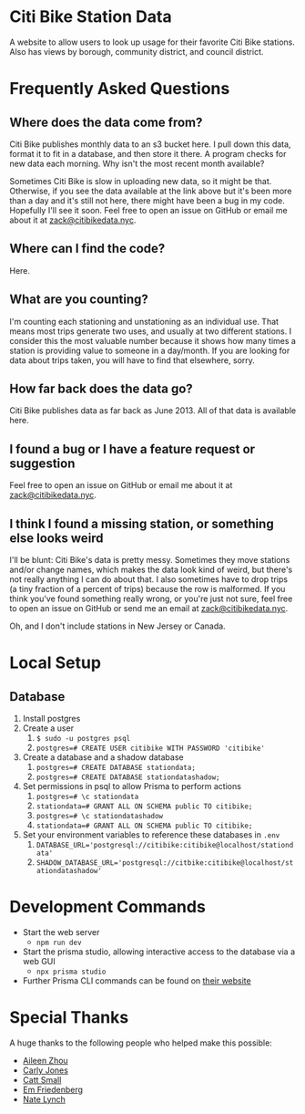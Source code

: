# Citi Bike Station Data

A website to allow users to look up usage for their favorite Citi Bike stations.
Also has views by borough, community district, and council district.

# Frequently Asked Questions

## Where does the data come from?

Citi Bike publishes monthly data to an s3 bucket here. I pull down this data, format it to fit in a database, and then store it there. A program checks for new data each morning.
Why isn't the most recent month available?

Sometimes Citi Bike is slow in uploading new data, so it might be that. Otherwise, if you see the data available at the link above but it's been more than a day and it's still not here, there might have been a bug in my code. Hopefully I'll see it soon. Feel free to open an issue on GitHub or email me about it at zack@citibikedata.nyc.

## Where can I find the code?

Here.

## What are you counting?

I'm counting each stationing and unstationing as an individual use. That means most trips generate two uses, and usually at two different stations. I consider this the most valuable number because it shows how many times a station is providing value to someone in a day/month. If you are looking for data about trips taken, you will have to find that elsewhere, sorry.

## How far back does the data go?

Citi Bike publishes data as far back as June 2013. All of that data is available here.

## I found a bug or I have a feature request or suggestion

Feel free to open an issue on GitHub or email me about it at zack@citibikedata.nyc.

## I think I found a missing station, or something else looks weird

I'll be blunt: Citi Bike's data is pretty messy. Sometimes they move stations and/or change names, which makes the data look kind of weird, but there's not really anything I can do about that. I also sometimes have to drop trips (a tiny fraction of a percent of trips) because the row is malformed. If you think you've found something really wrong, or you're just not sure, feel free to open an issue on GitHub or send me an email at zack@citibikedata.nyc.

Oh, and I don't include stations in New Jersey or Canada.

# Local Setup

## Database

1. Install postgres
1. Create a user
   1. `$ sudo -u postgres psql`
   1. `postgres=# CREATE USER citibike WITH PASSWORD 'citibike'`
1. Create a database and a shadow database
   1. `postgres=# CREATE DATABASE stationdata;`
   1. `postgres=# CREATE DATABASE stationdatashadow;`
1. Set permissions in psql to allow Prisma to perform actions
   1. `postgres=# \c stationdata`
   1. `stationdata=# GRANT ALL ON SCHEMA public TO citibike;`
   1. `postgres=# \c stationdatashadow`
   1. `stationdata=# GRANT ALL ON SCHEMA public TO citibike;`
1. Set your environment variables to reference these databases in `.env`
   1. `DATABASE_URL='postgresql://citibike:citibike@localhost/stationdata'`
   1. `SHADOW_DATABASE_URL='postgresql://citbike:citibike@localhost/stationdatashadow'`

# Development Commands

- Start the web server
  - `npm run dev`
- Start the prisma studio, allowing interactive access to the database via a web GUI
  - `npx prisma studio`
- Further Prisma CLI commands can be found on [their
  website](https://www.prisma.io/docs/orm/tools/prisma-cli)

# Special Thanks
A huge thanks to the following people who helped make this possible:

- [Aileen Zhou](https://ayleinee.com/)
- [Carly Jones](https://github.com/carly-jones)
- [Catt Small](https://cattsmall.com/)
- [Em Friedenberg](https://x.com/emfriedenberg)
- [Nate Lynch](https://github.com/nlynch31)
